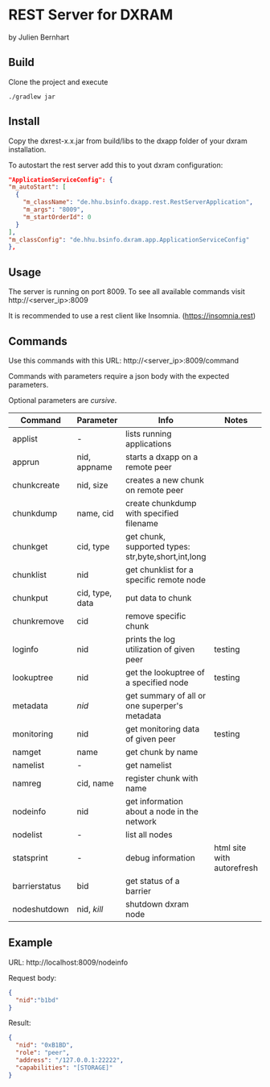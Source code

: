 # REST Server for DXRAM
by Julien Bernhart

## Build
Clone the project and execute

```
./gradlew jar
```

## Install
Copy the dxrest-x.x.jar from build/libs to the dxapp folder of your dxram installation.

To autostart the rest server add this to yout dxram configuration:

```json
"ApplicationServiceConfig": {
"m_autoStart": [
  {
    "m_className": "de.hhu.bsinfo.dxapp.rest.RestServerApplication",
    "m_args": "8009",
    "m_startOrderId": 0
  }
],
"m_classConfig": "de.hhu.bsinfo.dxram.app.ApplicationServiceConfig"
},
```

## Usage
The server is running on port 8009. To see all available commands visit http://<server_ip>:8009

It is recommended to use a rest client like Insomnia. (https://insomnia.rest)

## Commands
Use this commands with this URL: http://<server_ip>:8009/command

Commands with parameters require a json body with the expected parameters.

Optional parameters are *cursive*.

| Command | Parameter | Info | Notes | 
| ------- | --------- | ---- | ---- |
| applist | - | lists running applications |
| apprun | nid, appname | starts a dxapp on a remote peer |
| chunkcreate | nid, size | creates a new chunk on remote peer |
| chunkdump | name, cid | create chunkdump with specified filename |
| chunkget | cid, type | get chunk, supported types: str,byte,short,int,long |
| chunklist | nid | get chunklist for a specific remote node |
| chunkput | cid, type, data | put data to chunk | |
| chunkremove | cid | remove specific chunk |
| loginfo | nid | prints the log utilization of given peer | testing |
| lookuptree | nid | get the lookuptree of a specified node | testing |
| metadata | *nid* | get summary of all or one superper's metadata |
| monitoring | nid | get monitoring data of given peer | testing |
| namget | name | get chunk by name |
| namelist | - | get namelist |
| namreg | cid, name | register chunk with name |
| nodeinfo | nid |  get information about a node in the network |
| nodelist | - | list all nodes |
| statsprint | - | debug information | html site with autorefresh |
| barrierstatus | bid | get status of a barrier |
| nodeshutdown | nid, *kill* | shutdown dxram node |

## Example

URL: http://localhost:8009/nodeinfo

Request body:

```json
{
  "nid":"b1bd"
}
```

Result:

```json
{
  "nid": "0xB1BD",
  "role": "peer",
  "address": "/127.0.0.1:22222",
  "capabilities": "[STORAGE]"
}
```

